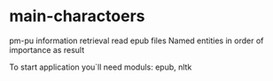 main-charactoers
================

pm-pu information retrieval
read epub files
Named entities in order of importance as result

To start application you`ll need moduls: epub, nltk